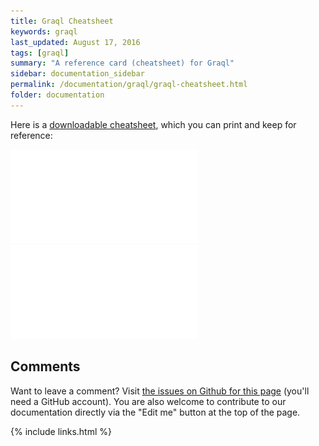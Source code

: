```yaml
---
title: Graql Cheatsheet
keywords: graql
last_updated: August 17, 2016
tags: [graql]
summary: "A reference card (cheatsheet) for Graql"
sidebar: documentation_sidebar
permalink: /documentation/graql/graql-cheatsheet.html
folder: documentation
---
```


Here is a [downloadable cheatsheet](../../images/graql-cheatsheet.pdf), which you can print and keep for reference: 

![Graql Cheatsheet page 1](/images/graql-cheatsheet-p1.pdf)
![Graql Cheatsheet page 2](/images/graql-cheatsheet-p2.pdf)


## Comments
Want to leave a comment? Visit <a href="https://github.com/graknlabs/docs/issues/42" target="_blank">the issues on Github for this page</a> (you'll need a GitHub account). You are also welcome to contribute to our documentation directly via the "Edit me" button at the top of the page.

{% include links.html %}

